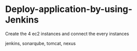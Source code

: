 # Deploy-application-by-using-Jenkins

 Create the 4 ec2 instances and connect the every instances 

 jenkins, sonarqube, tomcat, nexus
 
